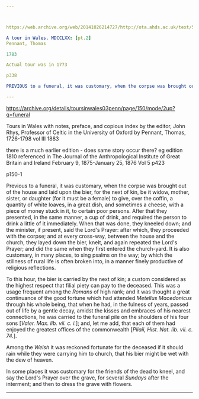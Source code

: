 ```yaml
---



https://web.archive.org/web/20141026214727/http://ota.ahds.ac.uk/text/5179.html

A tour in Wales. MDCCLXX: [pt.2]
Pennant, Thomas

1783

Actual tour was in 1773

p338

PREVIOUS to a funeral, it was customary, when the corpse was brought out of the house and laid upon the bier, for the next of kin, be it widow, mother, sister, or daughter (for it must be a female) to give, over the coffin, a quantity of white loaves, in a great dish, and sometimes a cheese, with a piece of money stuck in it, to certain poor persons. After that they present, in the same manner, a cup of drink, and require the person to drink a little of it immediately. When that is done, all present kneel down; and the minister, if present, says the Lord's Prayer: after which, they proceed with the corpse; and at every cross-way, between the house and the church, they lay down the bier, kneel, and again repeat the Lord's Prayer; and do the same when they first enter the church-yard. It is also customary, in many places, to sing psalms on the way; by which the stillness of rural life is often broken into, in a manner finely productive of religious reflections.

---
```



https://archive.org/details/toursinwales03penn/page/150/mode/2up?q=funeral

Tours in Wales with notes, preface, and copious index by the editor, John Rhys, Professor of Celtic in the University of Oxford
by Pennant, Thomas, 1726-1798
vol III
1883

there is a much earlier edition - does same story occur there? eg edition 1810 referenced in The Journal of the Anthropological Institute of Great Britain and Ireland February 9, 1875-January 25, 1876 Vol 5 p423

p150-1



Previous to a funeral, it was customary, when the corpse was brought out of the house and laid upon the bier, for the next of kin, be it widow, mother, sister, or daughter (for it must be a female) to give, over the coffin, a quantity of white loaves, in a great dish, and sometimes a cheese, with a piece of money stuck in it, to certain poor persons. After that they presented, in the same manner, a cup of drink, and required the person to drink a little of it immediately. When that was done, they kneeled down; and the minister, if present, said the Lord's Prayer: after which, they proceeded with the corpse; and at every cross-way, between the house and the church, they layed down the bier, knelt, and again repeated the Lord's Prayer; and did the same when they first entered the church-yard. It is also customary, in many places, to sing psalms on the way; by which the stillness of rural life is often broken into, in a manner finely productive of religious reflections.

To this hour, the bier is carried by the next of kin; a custom considered as the highest respect that filial piety can pay to the deceased. This was a usage frequent among the *Romans* of high rank; and it was thought a great continuance of the good fortune which had attended *Metellus Macedonicus* through his whole being, that when he had, in the fulness of years, passed out of life by a gentle decay, amidst the kisses and embraces of his nearest connections, he was carried to the funeral pile on the shoulders of his four sons [*Valer. Max. lib. vii. c. i.*]; and, let me add, that each of them had enjoyed the greatest offices of the commonwealth [*Pliaii, Hist. Nat. lib. vii. c. 74.*].

Among the *Welsh* it was reckoned fortunate for the deceased if it should rain while they were carrying him to church, that his bier might be wet with the dew of heaven.

In some places it was customary for the friends of the dead to kneel, and say the Lord's Prayer over the grave, for several *Sundays* after the interment; and then to dress the grave with flowers.


---
